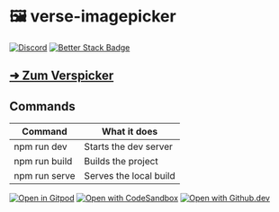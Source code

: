 # 🖼 verse-imagepicker
[![Discord](https://img.shields.io/discord/940887747130957844?color=5865F2&logo=discord&logoColor=white)](https://chat.awesomebible.de) [![Better Stack Badge](https://uptime.betterstack.com/status-badges/v1/monitor/1ko08.svg)](https://uptime.betterstack.com/?utm_source=status_badge)

## [➜ Zum Verspicker](https://versepicker.awesomebible.de/)

## Commands
| Command | What it does                 |
|---------------|------------------------|
| npm run dev   | Starts the dev server  |
| npm run build | Builds the project     |
| npm run serve | Serves the local build |

[![Open in Gitpod](https://gitpod.io/button/open-in-gitpod.svg)](https://gitpod.io/#https://github.com/awesomebible/versepicker)  [![Open with CodeSandbox](https://assets.codesandbox.io/github/button-edit-lime.svg)](https://codesandbox.io/p/github/awesomebible/versepicker) [![Open with Github.dev](https://img.shields.io/badge/Open_with-Github.dev-black?style=for-the-badge&logo=github)](https://github.dev/awesomebible/versepicker)
